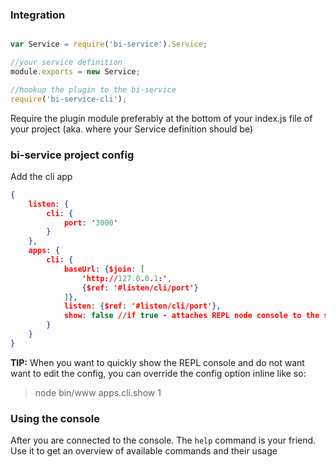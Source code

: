 
### Integration

```javascript

var Service = require('bi-service').Service;

//your service definition
module.exports = new Service;

//hookup the plugin to the bi-service
require('bi-service-cli');
```

Require the plugin module preferably at the bottom of your index.js file of your project (aka. where your Service definition should be)

### bi-service project config

Add the cli app

```json
{
    listen: {
        cli: {
            port: '3000'
        }
    },
    apps: {
        cli: {
            baseUrl: {$join: [
                'http://127.0.0.1:',
                {$ref: '#listen/cli/port'}
            ]},
            listen: {$ref: '#listen/cli/port'},
            show: false //if true - attaches REPL node console to the service process
        }
    }
}
```

**TIP:** When you want to quickly show the REPL console and do not want want to edit the config, you can override the config option inline like so:
> node bin/www apps.cli.show 1  

### Using the console

After you are connected to the console. The `help` command is your friend.  
Use it to get an overview of available commands and their usage 
